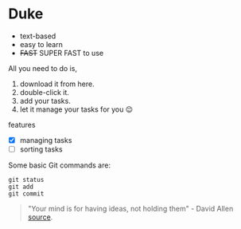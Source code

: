 # Duke

- text-based
- easy to learn 
- ~~FAST~~ SUPER FAST to use


All you need to do is,

1. download it from here.
2. double-click it.
3. add your tasks.
3. let it manage your tasks for you 😉

features 
- [x] managing tasks
- [ ] sorting tasks

Some basic Git commands are:
```
git status
git add
git commit
```

> "Your mind is for having ideas, not holding them" - David Allen [source](https://docs.github.com/en/get-started/writing-on-github/getting-started-with-writing-and-formatting-on-github/basic-writing-and-formatting-syntax#links).